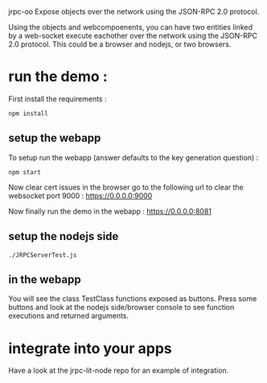 jrpc-oo Expose objects over the network using the JSON-RPC 2.0 protocol.

Using the objects and webcompoenents, you can have two entities linked by a web-socket execute eachother over the network using the JSON-RPC 2.0 protocol. This could be a browser and nodejs, or two browsers.

# run the demo :

First install the requirements :
```
npm install
```

## setup the webapp

To setup run the webapp (answer defaults to the key generation question) :
```
npm start
```
Now clear cert issues in the browser go to the following url to clear the websocket port 9000 : https://0.0.0.0:9000

Now finally run the demo in the webapp : https://0.0.0.0:8081

## setup the nodejs side

```
./JRPCServerTest.js
```

## in the webapp

You will see the class TestClass functions exposed as buttons. Press some buttons and look at the nodejs side/browser console to see function executions and returned arguments.

# integrate into your apps

Have a look at the jrpc-lit-node repo for an example of integration.
